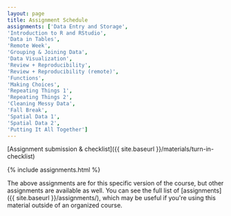 ```yaml
---
layout: page
title: Assignment Schedule
assignments: ['Data Entry and Storage',
'Introduction to R and RStudio',
'Data in Tables',
'Remote Week',
'Grouping & Joining Data',
'Data Visualization',
'Review + Reproducibility',
'Review + Reproducibility (remote)',
'Functions',
'Making Choices',
'Repeating Things 1',
'Repeating Things 2',
'Cleaning Messy Data',
'Fall Break',
'Spatial Data 1',
'Spatial Data 2',
'Putting It All Together']
---
```


[Assignment submission & checklist]({{ site.baseurl }}/materials/turn-in-checklist)

{% include assignments.html %}

The above assignments are for this specific version of the course, but other
assignments are available as well. You can see the full list of
[assignments]({{ site.baseurl }}/assignments/), which may be useful if you're using this material
outside of an organized course.

<!-- Schedule Management
- Update the `assignments:` list with `title:` from `assignments/` files. 
- Add 'Template' to `assignments:` to view the course template from `docs/`. 
- The remaining content should be left AS IS.
-->
